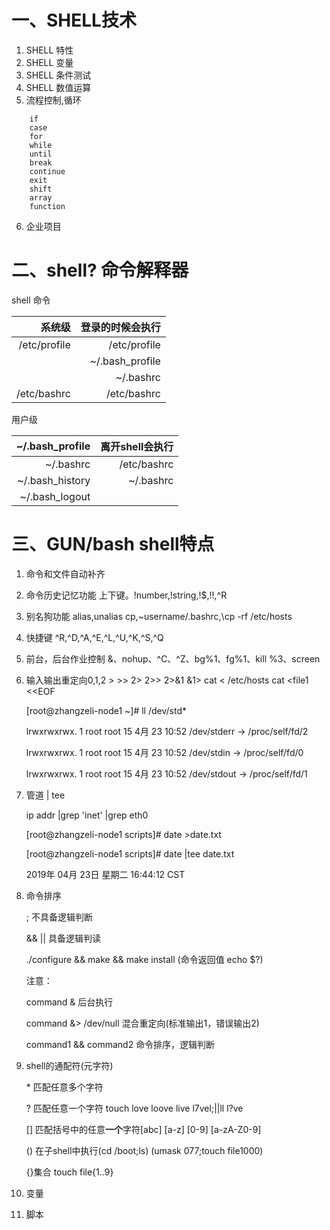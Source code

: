 # 一、SHELL技术
1. SHELL 特性
2. SHELL 变量
3. SHELL 条件测试
4. SHELL 数值运算
5. 流程控制,循环
```shell
    if
    case
    for
    while
    until
    break
    continue
    exit
    shift
    array
    function
```
6. 企业项目

# 二、shell? 命令解释器

shell 命令

|系统级| 登录的时候会执行|
|----------------:|----------------:|
|/etc/profile|/etc/profile|
|| ~/.bash_profile|
||~/.bashrc |        
|/etc/bashrc|/etc/bashrc| 

用户级

|~/.bash_profile  |  离开shell会执行
|----------------:|----------------:|
|~/.bashrc        |  /etc/bashrc|  
|~/.bash_history  |  ~/.bashrc |
|~/.bash_logout||

# 三、GUN/bash shell特点
1. 命令和文件自动补齐
2. 命令历史记忆功能 上下键。!number,!string,!$,!!,^R
3. 别名狗功能 alias,unalias cp,~username/.bashrc,\cp -rf /etc/hosts
4. 快捷键 ^R,^D,^A,^E,^L,^U,^K,^S,^Q
5. 前台，后台作业控制 &、nohup、^C、^Z、bg%1、fg%1、kill %3、screen
6. 输入输出重定向0,1,2 >  >>  2> 2>>  2>&1 &1>  cat < /etc/hosts cat <<EOF  
cat >file1 <<EOF
    
    [root@zhangzeli-node1 ~]# ll /dev/std\*

    lrwxrwxrwx. 1 root root 15 4月  23 10:52 /dev/stderr -> /proc/self/fd/2

    lrwxrwxrwx. 1 root root 15 4月  23 10:52 /dev/stdin -> /proc/self/fd/0

    lrwxrwxrwx. 1 root root 15 4月  23 10:52 /dev/stdout -> /proc/self/fd/1

7. 管道 | tee
    
    ip addr |grep 'inet' |grep eth0

    [root@zhangzeli-node1 scripts]# date >date.txt

    [root@zhangzeli-node1 scripts]# date |tee date.txt 
    
    2019年 04月 23日 星期二 16:44:12 CST
8. 命令排序
    
    ; 不具备逻辑判断

    && || 具备逻辑判读

    ./configure && make && make install (命令返回值 echo $?)

    注意：

    command &             后台执行

    command &> /dev/null  混合重定向(标准输出1，错误输出2)

    command1 && command2 命令排序，逻辑判断
9. shell的通配符(元字符)
    
    \* 匹配任意多个字符

    ? 匹配任意一个字符 touch love loove live  l7vel;||ll l?ve

    [] 匹配括号中的任意**一个**字符[abc] [a-z] [0-9] [a-zA-Z0-9]

    () 在子shell中执行(cd /boot;ls) (umask 077;touch file1000)

    {}集合 touch file{1..9}

10. 变量

11. 脚本
